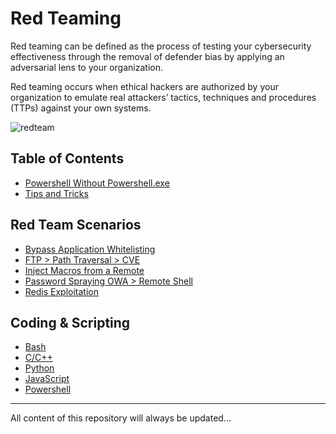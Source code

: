 # Red Teaming
Red teaming can be defined as the process of testing your cybersecurity effectiveness through the removal of defender bias by applying an adversarial lens to your organization.


Red teaming occurs when ethical hackers are authorized by your organization to emulate real attackers’ tactics, techniques and procedures (TTPs) against your own systems.

![redteam](https://github.com/Mehdi0x90/Red-Team/assets/17106836/a6304b22-5a1a-4801-b78e-5c6e7fae857f)


## Table of Contents
* [Powershell Without Powershell.exe](https://github.com/Mehdi0x90/Red-Team/blob/main/Powershell%20Without%20Powershell.md)
* [Tips and Tricks](https://github.com/Mehdi0x90/Red-Team/blob/main/Tips%20and%20Tricks.md)


## Red Team Scenarios
* [Bypass Application Whitelisting](https://github.com/Mehdi0x90/Red-Team/blob/main/Bypass%20application%20whitelisting.md)
* [FTP > Path Traversal > CVE](https://github.com/Mehdi0x90/Red-Team/blob/main/FTP%20%3E%20Path%20Traversal%20%3E%20CVE.md)
* [Inject Macros from a Remote](https://github.com/Mehdi0x90/Red-Team/blob/main/Inject%20Macros%20from%20a%20Remote.md)
* [Password Spraying OWA > Remote Shell](https://github.com/Mehdi0x90/Red-Team/blob/main/Password%20Spraying%20OWA%20%3E%20RCE.md)
* [Redis Exploitation](https://github.com/Mehdi0x90/Red-Team/blob/main/Redis%20Exploitation.md)


## Coding & Scripting
* [Bash](https://github.com/Mehdi0x90/Scripts/tree/main/Bash)
* [C/C++](https://github.com/Mehdi0x90/Scripts/tree/main/CPP)
* [Python](https://github.com/Mehdi0x90/Scripts/tree/main/Python)
* [JavaScript](https://github.com/Mehdi0x90/Scripts/tree/main/JavaScript)
* [Powershell](https://github.com/Mehdi0x90/Coding/tree/main/Powershell)



-----
All content of this repository will always be updated...

